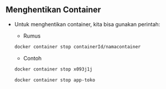 ## Menghentikan Container

- Untuk menghentikan container, kita bisa gunakan perintah:

    + Rumus
    ```bash
    docker container stop containerId/namacontainer
    ```
    
    + Contoh
    ```bash
    docker container stop x093j1j
    ```
    ```bash
    docker container stop app-toko
    ```

